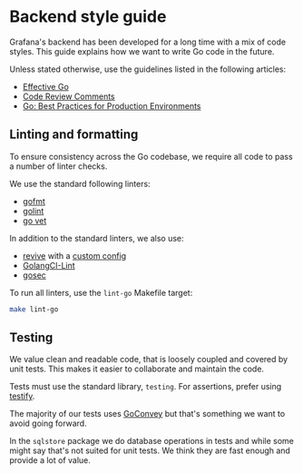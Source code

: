 # Backend style guide

Grafana's backend has been developed for a long time with a mix of code styles. This guide explains how we want to write Go code in the future.

Unless stated otherwise, use the guidelines listed in the following articles:

- [Effective Go](https://golang.org/doc/effective_go.html)
- [Code Review Comments](https://github.com/golang/go/wiki/CodeReviewComments)
- [Go: Best Practices for Production Environments](http://peter.bourgon.org/go-in-production/#formatting-and-style)

## Linting and formatting

To ensure consistency across the Go codebase, we require all code to pass a number of linter checks.

We use the standard following linters:

- [gofmt](https://golang.org/cmd/gofmt/)
- [golint](https://github.com/golang/lint)
- [go vet](https://golang.org/cmd/vet/)

In addition to the standard linters, we also use:

- [revive](https://revive.run/) with a [custom config](https://github.com/grafana/grafana/blob/master/conf/revive.toml)
- [GolangCI-Lint](https://github.com/golangci/golangci-lint)
- [gosec](https://github.com/securego/gosec)

To run all linters, use the `lint-go` Makefile target:

```bash
make lint-go
```

## Testing

We value clean and readable code, that is loosely coupled and covered by unit tests. This makes it easier to collaborate and maintain the code.

Tests must use the standard library, `testing`. For assertions, prefer using [testify](https://github.com/stretchr/testify).

The majority of our tests uses [GoConvey](http://goconvey.co/) but that's something we want to avoid going forward.

In the `sqlstore` package we do database operations in tests and while some might say that's not suited for unit tests. We think they are fast enough and provide a lot of value.
